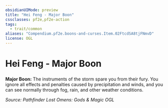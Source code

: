 ```yaml
---
obsidianUIMode: preview
title: "Hei Feng - Major Boon"
cssclasses: pf2e,pf2e-action
tags:
  - trait/common
aliases: "Compendium.pf2e.boons-and-curses.Item.02FtcdSA8tjFNmvD"
license: OGL
---
```

# Hei Feng - Major Boon

### 






**Major Boon:** The instruments of the storm spare you from their fury. You ignore all effects and penalties caused by precipitation and winds, and you can see normally through fog, rain, and other weather conditions.

*Source: Pathfinder Lost Omens: Gods & Magic*
*OGL*